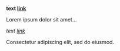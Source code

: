**text [link](/url)**

Lorem ipsum dolor sit amet...

_text [link](/url)_

Consectetur adipiscing elit, sed do eiusmod.
